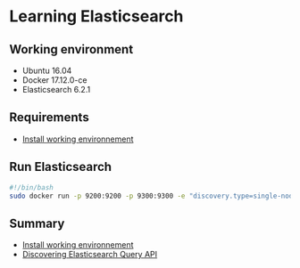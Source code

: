 # Learning Elasticsearch
## Working environment
- Ubuntu 16.04
- Docker 17.12.0-ce
- Elasticsearch 6.2.1
## Requirements
- [Install working environnement](./01-Install-working-environnement)
## Run Elasticsearch
```bash
#!/bin/bash
sudo docker run -p 9200:9200 -p 9300:9300 -e "discovery.type=single-node" docker.elastic.co/elasticsearch/elasticsearch:6.2.1
```
## Summary
- [Install working environnement](./01-Install-working-environnement)
- [Discovering Elasticsearch Query API](./02-Discovering-Elasticsearch-Query-API)
